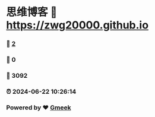 # 思维博客 :link: https://zwg20000.github.io 
### :page_facing_up: [2](https://zwg20000.github.io/tag.html) 
### :speech_balloon: 0 
### :hibiscus: 3092 
### :alarm_clock: 2024-06-22 10:26:14 
### Powered by :heart: [Gmeek](https://github.com/Meekdai/Gmeek)
